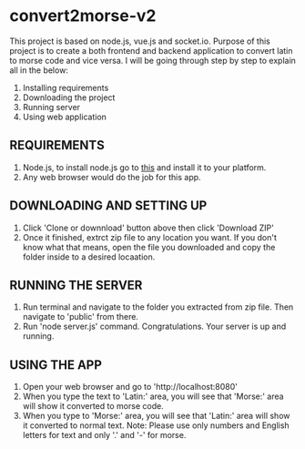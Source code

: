 # convert2morse-v2
This project is based on node.js, vue.js and socket.io.
Purpose of this project is to create a both frontend and backend application to convert latin to morse code and vice versa.
I will be going through step by step to explain all in the below:
1. Installing requirements
2. Downloading the project
3. Running server
4. Using web application

## REQUIREMENTS ##
1. Node.js, to install node.js go to [this](https://nodejs.org/en/download/) and install it to your platform.
2. Any web browser would do the job for this app.

## DOWNLOADING AND SETTING UP ##
1. Click 'Clone or downnload' button above then click 'Download ZIP'
2. Once it finished, extrct zip file to any location you want. If you don't know what that means, open the file you downloaded and copy the folder inside to a desired locaation.

## RUNNING THE SERVER ##
1. Run terminal and navigate to the folder you  extracted from zip file. Then navigate to 'public' from there.
2. Run 'node server.js' command.
Congratulations. Your server is up and running. 

## USING THE APP ##
1. Open your web browser and go to 'http://localhost:8080'
2. When you type the text to 'Latin:' area, you will see that 'Morse:' area will show it converted to morse code.
3. When you type to 'Morse:' area, you will see that 'Latin:' area will show it converted to normal text. 
Note: Please use only numbers and English letters for text and only '.' and '-' for morse.